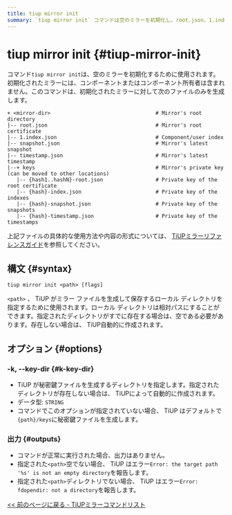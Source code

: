 ```yaml
---
title: tiup mirror init
summary: `tiup mirror init` コマンドは空のミラーを初期化し、root.json、1.index.json、snapshot.json、timestamp.json ファイルを生成します。ミラー ファイルのローカル ディレクトリを指定するには、`tiup mirror init <path>` を使用します。秘密鍵ファイルのディレクトリを指定するには、-k または --key-dir オプションを使用します。指定したディレクトリが空でない場合は、エラーが報告されます。
---
```


# tiup mirror init {#tiup-mirror-init}

コマンド`tiup mirror init`は、空のミラーを初期化するために使用されます。初期化されたミラーには、コンポーネントまたはコンポーネント所有者は含まれません。このコマンドは、初期化されたミラーに対して次のファイルのみを生成します。

    + <mirror-dir>                                  # Mirror's root directory
    |-- root.json                                   # Mirror's root certificate
    |-- 1.index.json                                # Component/user index
    |-- snapshot.json                               # Mirror's latest snapshot
    |-- timestamp.json                              # Mirror's latest timestamp
    |--+ keys                                       # Mirror's private key (can be moved to other locations)
       |-- {hash1..hashN}-root.json                 # Private key of the root certificate
       |-- {hash}-index.json                        # Private key of the indexes
       |-- {hash}-snapshot.json                     # Private key of the snapshots
       |-- {hash}-timestamp.json                    # Private key of the timestamps

上記ファイルの具体的な使用方法や内容の形式については、 [TiUPミラーリファレンスガイド](/tiup/tiup-mirror-reference.md)を参照してください。

## 構文 {#syntax}

```shell
tiup mirror init <path> [flags]
```

`<path>` 、 TiUP がミラー ファイルを生成して保存するローカル ディレクトリを指定するために使用されます。ローカル ディレクトリは相対パスにすることができます。指定されたディレクトリがすでに存在する場合は、空である必要があります。存在しない場合は、 TiUP自動的に作成されます。

## オプション {#options}

### -k, --key-dir {#k-key-dir}

-   TiUP が秘密鍵ファイルを生成するディレクトリを指定します。指定されたディレクトリが存在しない場合は、 TiUPによって自動的に作成されます。
-   データ型: `STRING`
-   コマンドでこのオプションが指定されていない場合、 TiUP はデフォルトで`{path}/keys`に秘密鍵ファイルを生成します。

### 出力 {#outputs}

-   コマンドが正常に実行された場合、出力はありません。
-   指定された`<path>`空でない場合、 TiUP はエラー`Error: the target path '%s' is not an empty directory`を報告します。
-   指定された`<path>`ディレクトリでない場合、 TiUP はエラー`Error: fdopendir: not a directory`を報告します。

[&lt;&lt; 前のページに戻る - TiUPミラーコマンドリスト](/tiup/tiup-command-mirror.md#command-list)
